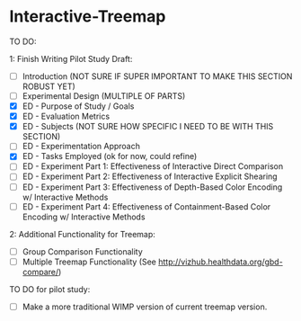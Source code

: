 # Interactive-Treemap
TO DO:

1: Finish Writing Pilot Study Draft:
- [ ] Introduction (NOT SURE IF SUPER IMPORTANT TO MAKE THIS SECTION ROBUST YET)
- [ ] Experimental Design (MULTIPLE OF PARTS)
- [x] ED - Purpose of Study / Goals
- [x] ED - Evaluation Metrics
- [x] ED - Subjects (NOT SURE HOW SPECIFIC I NEED TO BE WITH THIS SECTION)
- [ ] ED - Experimentation Approach
- [x] ED - Tasks Employed (ok for now, could refine)
- [ ] ED - Experiment Part 1: Effectiveness of Interactive Direct Comparison
- [ ] ED - Experiment Part 2: Effectiveness of Interactive Explicit Shearing
- [ ] ED - Experiment Part 3: Effectiveness of Depth-Based Color Encoding w/ Interactive Methods
- [ ] ED - Experiment Part 4: Effectiveness of Containment-Based Color Encoding w/ Interactive Methods

2: Additional Functionality for Treemap:
- [ ] Group Comparison Functionality
- [ ] Multiple Treemap Functionality (See http://vizhub.healthdata.org/gbd-compare/)

TO DO for pilot study:
- [ ] Make a more traditional WIMP version of current treemap version.
